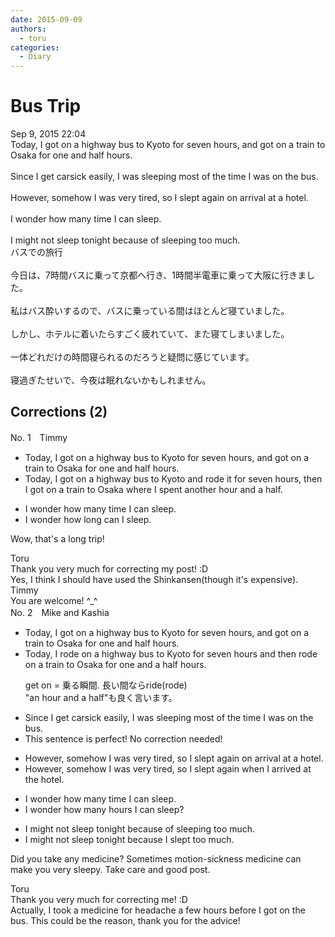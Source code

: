 ```yaml
---
date: 2015-09-09
authors:
  - toru
categories:
  - Diary
---
```


<h1 id="subject_show">Bus Trip</h1>
<div class="date">Sep 9, 2015 22:04</div>
<div id="post"><div id="body_show_ori">
Today, I got on a highway bus to Kyoto for seven hours, and got on a train to Osaka for one and half hours.<br/><br/>Since I get carsick easily, I was sleeping most of the time I was on the bus.<br/><br/>However, somehow I was very tired, so I slept again on arrival at a hotel.<br/><br/>I wonder how many time I can sleep.<br/><br/>I might not sleep tonight because of sleeping too much.
</div></div>

<!-- more -->

<div id="post_ja"><div id="body_show_mo">
バスでの旅行<br/><br/>今日は、7時間バスに乗って京都へ行き、1時間半電車に乗って大阪に行きました。<br/><br/>私はバス酔いするので、バスに乗っている間はほとんど寝ていました。<br/><br/>しかし、ホテルに着いたらすごく疲れていて、また寝てしまいました。<br/><br/>一体どれだけの時間寝られるのだろうと疑問に感じています。<br/><br/>寝過ぎたせいで、今夜は眠れないかもしれません。
</div></div>

## Corrections (2)
<div id="block"><div class="first_name"> No. 1　<span class="just_name">Timmy</span></div><div id="block2">
<ul class="correction_field">
<li class="incorrect">Today, I got on a highway bus to Kyoto for seven hours, and got on a train to Osaka for one and half hours.</li>
<li class="corrected correct">
Today, I got<span class="f_blue"> </span>on a highway bus to Kyoto <span class="f_blue">and rode it</span> for seven hours, then I got on a train to Osaka <span class="f_blue">where I spent another</span> hour and <span class="f_blue">a </span>half.
</li>
</ul>
<ul class="correction_field">
<li class="incorrect">I wonder how many time I can sleep.</li>
<li class="corrected correct">
I wonder how <span class="f_blue">long</span> can I sleep.
</li>
</ul>
<p class="comment_small">
 Wow, that's a long trip!
</p>

</div><div class="name"><span class="just_name">Toru</span><br>
Thank you very much for correcting my post! :D<br/>Yes, I think I should have used the Shinkansen(though it's expensive).
</div>
<div class="name"><span class="just_name">Timmy</span><br>
You are welcome! ^_^
</div>
</div>
<div id="block"><div class="first_name"> No. 2　<span class="just_name">Mike and Kashia</span></div><div id="block2">
<ul class="correction_field">
<li class="incorrect">Today, I got on a highway bus to Kyoto for seven hours, and got on a train to Osaka for one and half hours.</li>
<li class="corrected correct">
Today, I <span class="f_blue">rode</span> on a highway bus to Kyoto for seven hours and <span class="f_red">then</span> <span class="f_blue">rode</span> on a train to Osaka for one and <span class="f_red">a</span> half hours.
<p class="correction_comment">get on = 乗る瞬間. 長い間ならride(rode)<br/>"an hour and a half"も良く言います。</p>
</li>
</ul>
<ul class="correction_field">
<li class="incorrect">Since I get carsick easily, I was sleeping most of the time I was on the bus.</li>
<li class="corrected perfect">This sentence is perfect! No correction needed!</li>
</ul>
<ul class="correction_field">
<li class="incorrect">However, somehow I was very tired, so I slept again on arrival at a hotel.</li>
<li class="corrected correct">
However, somehow I was very tired, so I slept again <span class="f_blue">when I arrived </span>at <span class="f_blue">the</span> hotel.
</li>
</ul>
<ul class="correction_field">
<li class="incorrect">I wonder how many time I can sleep.</li>
<li class="corrected correct">
I wonder how many <span class="f_red">hours</span> I can sleep?
</li>
</ul>
<ul class="correction_field">
<li class="incorrect">I might not sleep tonight because of sleeping too much.</li>
<li class="corrected correct">
I might not sleep tonight because <span class="f_blue">I slept</span> too much.
</li>
</ul>
<p class="comment_small">
 Did you take any medicine? Sometimes motion-sickness medicine can make you very sleepy. Take care and good post.
</p>

</div><div class="name"><span class="just_name">Toru</span><br>
Thank you very much for correcting me! :D<br/>Actually, I took a medicine for headache a few hours before I got on the bus. This could be the reason, thank you for the advice!
</div>
</div>
